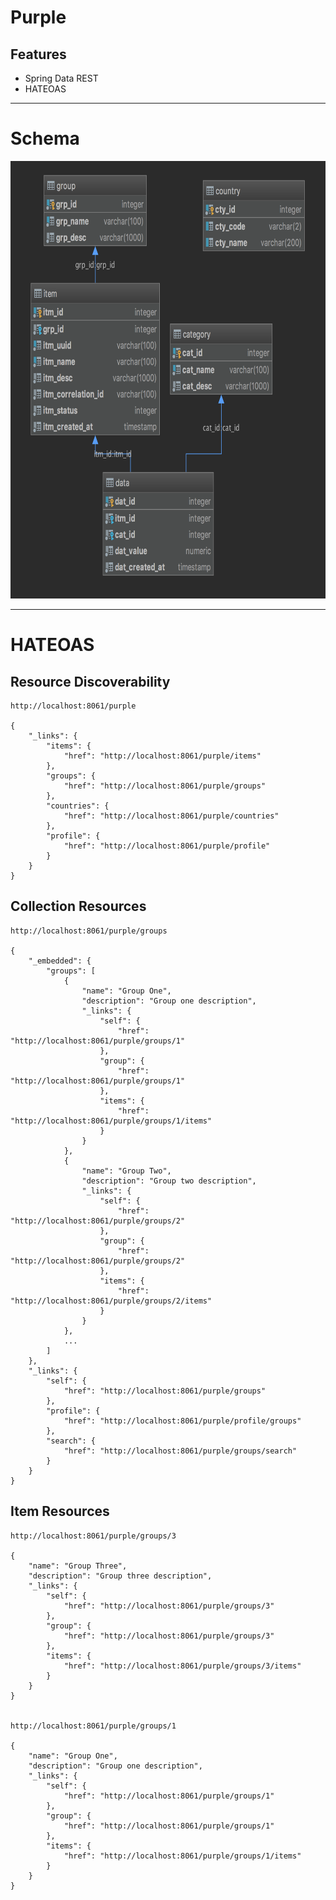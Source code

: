 # Purple

## Features

* Spring Data REST
* HATEOAS

---

# Schema

<img src="database-schema.png" width="700" height="700"/>

---

# HATEOAS

## Resource Discoverability

    http://localhost:8061/purple

    {
        "_links": {
            "items": {
                "href": "http://localhost:8061/purple/items"
            },
            "groups": {
                "href": "http://localhost:8061/purple/groups"
            },
            "countries": {
                "href": "http://localhost:8061/purple/countries"
            },
            "profile": {
                "href": "http://localhost:8061/purple/profile"
            }
        }
    }

## Collection Resources

    http://localhost:8061/purple/groups

    {
        "_embedded": {
            "groups": [
                {
                    "name": "Group One",
                    "description": "Group one description",
                    "_links": {
                        "self": {
                            "href": "http://localhost:8061/purple/groups/1"
                        },
                        "group": {
                            "href": "http://localhost:8061/purple/groups/1"
                        },
                        "items": {
                            "href": "http://localhost:8061/purple/groups/1/items"
                        }
                    }
                },
                {
                    "name": "Group Two",
                    "description": "Group two description",
                    "_links": {
                        "self": {
                            "href": "http://localhost:8061/purple/groups/2"
                        },
                        "group": {
                            "href": "http://localhost:8061/purple/groups/2"
                        },
                        "items": {
                            "href": "http://localhost:8061/purple/groups/2/items"
                        }
                    }
                },
                ...
            ]
        },
        "_links": {
            "self": {
                "href": "http://localhost:8061/purple/groups"
            },
            "profile": {
                "href": "http://localhost:8061/purple/profile/groups"
            },
            "search": {
                "href": "http://localhost:8061/purple/groups/search"
            }
        }
    }

## Item Resources

    http://localhost:8061/purple/groups/3
    
    {
        "name": "Group Three",
        "description": "Group three description",
        "_links": {
            "self": {
                "href": "http://localhost:8061/purple/groups/3"
            },
            "group": {
                "href": "http://localhost:8061/purple/groups/3"
            },
            "items": {
                "href": "http://localhost:8061/purple/groups/3/items"
            }
        }
    }


    http://localhost:8061/purple/groups/1
    
    {
        "name": "Group One",
        "description": "Group one description",
        "_links": {
            "self": {
                "href": "http://localhost:8061/purple/groups/1"
            },
            "group": {
                "href": "http://localhost:8061/purple/groups/1"
            },
            "items": {
                "href": "http://localhost:8061/purple/groups/1/items"
            }
        }
    }
